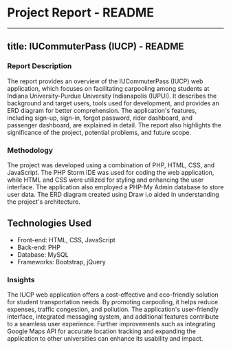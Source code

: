 # Project Report - README
---
title: IUCommuterPass (IUCP) - README
---

### Report Description
The report provides an overview of the IUCommuterPass (IUCP) web application, which focuses on facilitating carpooling among students at Indiana University-Purdue University Indianapolis (IUPUI). It describes the background and target users, tools used for development, and provides an ERD diagram for better comprehension. The application's features, including sign-up, sign-in, forgot password, rider dashboard, and passenger dashboard, are explained in detail. The report also highlights the significance of the project, potential problems, and future scope.

### Methodology
The project was developed using a combination of PHP, HTML, CSS, and JavaScript. The PHP Storm IDE was used for coding the web application, while HTML and CSS were utilized for styling and enhancing the user interface. The application also employed a PHP-My Admin database to store user data. The ERD diagram created using Draw i.o aided in understanding the project's architecture.

## Technologies Used

- Front-end: HTML, CSS, JavaScript
- Back-end: PHP
- Database: MySQL
- Frameworks: Bootstrap, jQuery
  
### Insights
The IUCP web application offers a cost-effective and eco-friendly solution for student transportation needs. By promoting carpooling, it helps reduce expenses, traffic congestion, and pollution. The application's user-friendly interface, integrated messaging system, and additional features contribute to a seamless user experience. Further improvements such as integrating Google Maps API for accurate location tracking and expanding the application to other universities can enhance its usability and impact.




